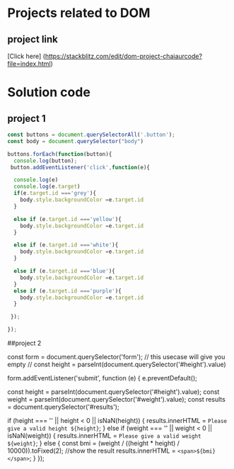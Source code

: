 # Projects related to DOM

## project link
[Click here] (https://stackblitz.com/edit/dom-project-chaiaurcode?file=index.html)

# Solution code


## project 1

```javascript
const buttons = document.querySelectorAll('.button');
const body = document.querySelector("body")

buttons.forEach(function(button){
  console.log(button);
 button.addEventListener('click',function(e){

  console.log(e)
  console.log(e.target)
  if(e.target.id ==='grey'){
    body.style.backgroundColor =e.target.id
  }

  else if (e.target.id ==='yellow'){
    body.style.backgroundColor =e.target.id
  }

  else if (e.target.id ==='white'){
    body.style.backgroundColor =e.target.id
  }

  else if (e.target.id ==='blue'){
    body.style.backgroundColor =e.target.id
  }
  else if (e.target.id ==='purple'){
    body.style.backgroundColor =e.target.id
  }

 });

});

```



##project 2

const form = document.querySelector('form');
// this usecase will give you empty
// const height = parseInt(document.querySelector('#height').value)

form.addEventListener('submit', function (e) {
  e.preventDefault();

  const height = parseInt(document.querySelector('#height').value);
  const weight = parseInt(document.querySelector('#weight').value);
  const results = document.querySelector('#results');

  if (height === '' || height < 0 || isNaN(height)) {
    results.innerHTML = `Please give a valid height ${height}`;
  } else if (weight === '' || weight < 0 || isNaN(weight)) {
    results.innerHTML = `Please give a valid weight ${weight}`;
  } else {
    const bmi = (weight / ((height * height) / 10000)).toFixed(2);
    //show the result
    results.innerHTML = `<span>${bmi}</span>`;
  }
});

